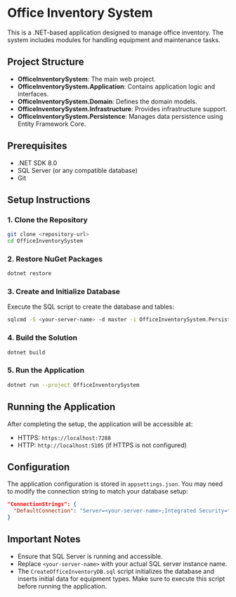 # Office Inventory System

This is a .NET-based application designed to manage office inventory. The system includes modules for handling equipment and maintenance tasks.

## Project Structure

- **OfficeInventorySystem**: The main web project.
- **OfficeInventorySystem.Application**: Contains application logic and interfaces.
- **OfficeInventorySystem.Domain**: Defines the domain models.
- **OfficeInventorySystem.Infrastructure**: Provides infrastructure support.
- **OfficeInventorySystem.Persistence**: Manages data persistence using Entity Framework Core.

## Prerequisites

- .NET SDK 8.0
- SQL Server (or any compatible database)
- Git

## Setup Instructions

### 1. Clone the Repository

```bash
git clone <repository-url>
cd OfficeInventorySystem
```

### 2. Restore NuGet Packages

```bash
dotnet restore
```

### 3. Create and Initialize Database

Execute the SQL script to create the database and tables:

```bash
sqlcmd -S <your-server-name> -d master -i OfficeInventorySystem.Persistence/Scripts/CreateOfficeInventoryDB.sql
```

### 4. Build the Solution

```bash
dotnet build
```

### 5. Run the Application

```bash
dotnet run --project OfficeInventorySystem
```

## Running the Application

After completing the setup, the application will be accessible at:
- HTTPS: `https://localhost:7288`
- HTTP: `http://localhost:5105` (if HTTPS is not configured)


## Configuration

The application configuration is stored in `appsettings.json`. You may need to modify the connection string to match your database setup:

```json
"ConnectionStrings": {
  "DefaultConnection": "Server=<your-server-name>;Integrated Security=true;Initial Catalog=OfficeInventoryDB;"
}
```

## Important Notes

- Ensure that SQL Server is running and accessible.
- Replace `<your-server-name>` with your actual SQL server instance name.
- The `CreateOfficeInventoryDB.sql` script initializes the database and inserts initial data for equipment types. Make sure to execute this script before running the application.


